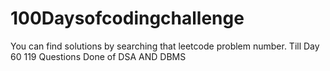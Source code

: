 # 100Daysofcodingchallenge

You can find solutions by searching that leetcode problem number.
Till Day 60 119 Questions Done of DSA AND DBMS
